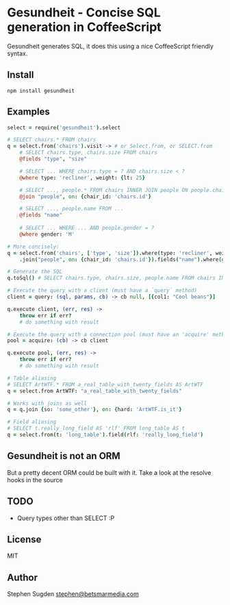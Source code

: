 # Gesundheit - Concise SQL generation in CoffeeScript

Gesundheit generates SQL, it does this using a nice CoffeeScript friendly syntax.

## Install

    npm install gesundheit

## Examples

```coffee
select = require('gesundheit').select

# SELECT chairs.* FROM chairs
q = select.from('chairs').visit -> # or Select.from, or SELECT.from   
	# SELECT chairs.type, chairs.size FROM chairs
	@fields "type", "size"

	# SELECT ... WHERE chairs.type = ? AND chairs.size < ?
	@where type: 'recliner', weight: {lt: 25}

	# SELECT ..., people.* FROM chairs INNER JOIN people ON people.chair_id = chair.id WHERE ...
	@join "people", on: {chair_id: 'chairs.id'}

	# SELECT ..., people.name FROM ...
	@fields "name"
	
	# SELECT ... WHERE ... AND people.gender = ?
	@where gender: 'M'

# More concisely:
q = select.from('chairs', ['type', 'size']).where(type: 'recliner', weight: {lt: 25})
	.join("people", on: {chair_id: 'chairs.id'}).fields("name").where(gender: 'M')

# Generate the SQL
q.toSql() # SELECT chairs.type, chairs.size, people.name FROM chairs INNER JOIN people ...

# Execute the query with a client (must have a `query` method)
client = query: (sql, params, cb) -> cb null, [{col1: "Cool beans"}]

q.execute client, (err, res) ->
	throw err if err?
	# do something with result

# Execute the query with a connection pool (must have an 'acquire' method)
pool = acquire: (cb) -> cb client

q.execute pool, (err, res) ->
	throw err if err?
	# do something with result

# Table aliasing
# SELECT ArtWTF.* FROM a_real_table_with_twenty_fields AS ArtWTF
q = select.from ArtWTF: "a_real_table_with_twenty_fields"

# Works with joins as well
q = q.join {so: 'some_other'}, on: {hard: 'ArtWTF.is_it'}

# Field aliasing
# SELECT t.really_long_field AS 'rlf' FROM long_table AS t
q = select.from(t: 'long_table').field(rlf: 'really_long_field')
```

## Gesundheit is not an ORM

But a pretty decent ORM could be built with it. Take a look at the resolve hooks in the source

## TODO

- Query types other than SELECT :P

## License

MIT

## Author

Stephen Sugden <stephen@betsmarmedia.com>
